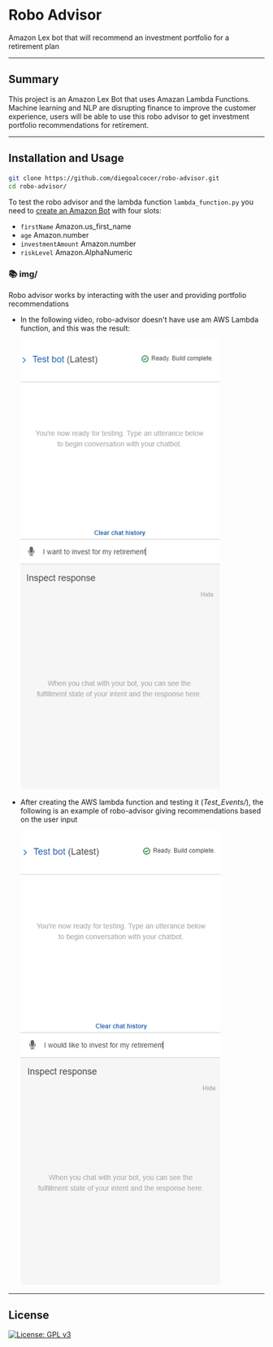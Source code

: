 # Robo Advisor
Amazon Lex bot that will recommend an investment portfolio for a retirement plan

---

## Summary

This project is an Amazon Lex Bot that uses Amazan Lambda Functions. Machine learning and NLP are disrupting finance to improve the customer experience, users will be able to use this robo advisor to get investment portfolio recommendations for retirement. 

---
## Installation and Usage

```sh
git clone https://github.com/diegoalcocer/robo-advisor.git
cd robo-advisor/
```
To test the robo advisor and the lambda function `lambda_function.py` you need to [create an Amazon Bot](https://console.aws.amazon.com/lex/home) with four slots:
* `firstName` Amazon.us_first_name
* `age` Amazon.number
* `investmentAmount` Amazon.number
* `riskLevel` Amazon.AlphaNumeric
 
### 📚 img/

Robo advisor works by interacting with the user and providing portfolio recommendations

* In the following video, robo-advisor doesn't have use am AWS Lambda function, and this was the result:
  
    ![](img/firstRoboAdvisor.gif)

* After creating the AWS lambda function and testing it (*Test_Events/*), the following is an example of robo-advisor giving recommendations based on the user input

    ![](img/secondRoboAdvisor.gif)

---

## License

[![License: GPL v3](https://img.shields.io/badge/License-GPLv3-blue.svg)](https://www.gnu.org/licenses/gpl-3.0)
